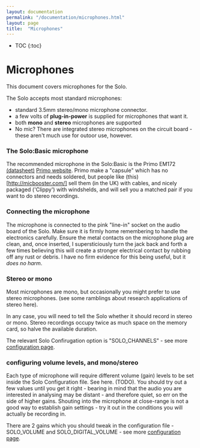 ```yaml
---
layout: documentation
permalink: "/documentation/microphones.html"
layout: page
title:  "Microphones"
---
```


* TOC
{:toc}

# Microphones

This document covers microphones for the Solo.

The Solo accepts most standard microphones:

* standard 3.5mm stereo/mono microphone connector.
* a few volts of **plug-in-power** is supplied for microphones that want
  it.
* both __mono__ and __stereo__ microphones are supported
* No mic?  There are integrated stereo microphones on the circuit
  board - these aren't much use for outoor use, however.


### The Solo:Basic microphone

The recommended microphone in the Solo:Basic is the Primo EM172
[(datasheet)](/lib/EM172.pdf) [Primo
website](http://www.primomic.com/).  Primo make a "capsule" which has
no connectors and needs soldered, but people like
(this)[http://micbooster.com/] sell them (in the UK) with cables, and
nicely packaged ('Clippy') with windshelds, and will sell you a
matched pair if you want to do stereo recordings.

### Connecting the microphone

The microphone is connected to the pink "line-in" socket on the audio
board of the Solo.  Make sure it is firmly home remembering to handle
the electronics carefully.  Ensure the metal contacts on the
microphone plug are clean, and, once inserted, I supersticiously turn
the jack back and forth a few times believing this will create a
stronger electrical contact by rubbing off any rust or debris.  I have
no firm evidence for this being useful, but it _does no harm_.

### Stereo or mono

Most microphones are mono, but occasionally you might prefer to use
stereo microphones.  (see some ramblings about research applications
 of stereo here).

In any case, you will need to tell the Solo whether it should record
in stereo or mono.  Stereo recordings occupy twice as much space on
the memory card, so halve the available duration.

The relevant Solo Confirugation option is "SOLO_CHANNELS" - see more
[configuration page](configuration.html).

### configuring volume levels, and mono/stereo

Each type of microphone will require different volume (gain) levels to
be set inside the Solo Configuration file.  See here. (TODO).  You
should try out a few values until you get it right - bearing in mind
that the audio you are interested in analysing may be distant - and
therefore quiet, so err on the side of higher gains.  Shouting into
the microphone at close-range is not a good way to establish gain
settings - try it out in the conditions you will actually be recording
in.

There are 2 gains which you should tweak in the configuration file -
SOLO_VOLUME and SOLO_DIGITAL_VOLUME - see more
[configuration page](configuration.md/#volume).

